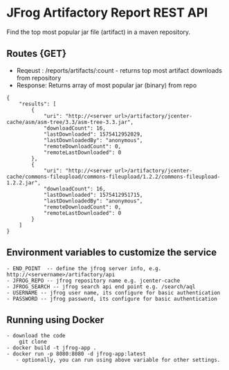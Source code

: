 # JFrog Artifactory Report REST API
Find the top most popular jar file (artifact) in a maven repository. 

## Routes {GET}
 - Reqeust :
   <server>/reports/artifacts/:count  - returns top most artifact downloads from repository 
 - Response: Returns array of most popular jar (binary) from repo

```
{
    "results": [
        {
            "uri": "http://<server url>/artifactory/jcenter-cache/asm/asm-tree/3.3/asm-tree-3.3.jar",
            "downloadCount": 16,
            "lastDownloaded": 1575412952029,
            "lastDownloadedBy": "anonymous",
            "remoteDownloadCount": 0,
            "remoteLastDownloaded": 0
        },
        {
            "uri": "http://<server url>/artifactory/jcenter-cache/commons-fileupload/commons-fileupload/1.2.2/commons-fileupload-1.2.2.jar",
            "downloadCount": 16,
            "lastDownloaded": 1575412951715,
            "lastDownloadedBy": "anonymous",
            "remoteDownloadCount": 0,
            "remoteLastDownloaded": 0
        }
    ]
}
```

## Environment variables to customize the service 
    - END_POINT  -- define the jfrog server info, e.g. http://<servername>/artifactory/api
    - JFROG_REPO -- jfrog repository name e.g. jcenter-cache
    - JFROG_SEARCH -- jfrog search api end point e.g. /search/aql
    - USERNAME -- jfrog user name, its configure for basic authentication
    - PASSWORD -- jfrog password, its configure for basic authentication


## Running using Docker
    - download the code 
        git clone 
    - docker build -t jfrog-app .
    - docker run -p 8080:8080 -d jfrog-app:latest
       - optionally, you can run using above variable for other settings.    
